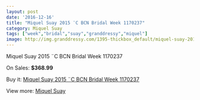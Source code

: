 ```yaml
---
layout: post
date: '2016-12-16'
title: "Miquel Suay 2015 ¨C BCN Bridal Week 1170237"
category: Miquel Suay
tags: ["week","bridal","suay","granddressy","miquel"]
image: http://img.granddressy.com/1395-thickbox_default/miquel-suay-2015-c-bcn-bridal-week-1170237.jpg
---
```

Miquel Suay 2015 ¨C BCN Bridal Week 1170237

On Sales: **$368.99**
<a href="https://www.granddressy.com/en/miquel-suay/1071-miquel-suay-2015-c-bcn-bridal-week-1170237.html"><amp-img layout="responsive" width="600" height="600" src="//img.granddressy.com/1395-thickbox_default/miquel-suay-2015-c-bcn-bridal-week-1170237.jpg" alt="Miquel Suay 2015 ¨C BCN Bridal Week 1170237 0" /></a>

Buy it: [Miquel Suay 2015 ¨C BCN Bridal Week 1170237](https://www.granddressy.com/en/miquel-suay/1071-miquel-suay-2015-c-bcn-bridal-week-1170237.html "Miquel Suay 2015 ¨C BCN Bridal Week 1170237")

View more: [Miquel Suay](https://www.granddressy.com/en/59-miquel-suay "Miquel Suay")